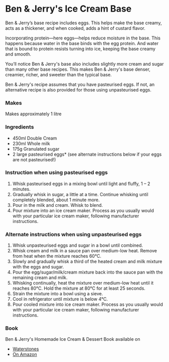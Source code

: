 # Ben & Jerry's Ice Cream Base

Ben & Jerry’s base recipe includes eggs. This helps make the base creamy, acts as a thickener, and when cooked, adds a hint of custard flavor.

Incorporating protein—here eggs—helps reduce moisture in the base. This happens because water in the base binds with the egg protein. And water that is bound to protein resists turning into ice, keeping the base creamy and smooth.

You’ll notice Ben & Jerry's base also includes slightly more cream and sugar than many other base recipes. This makes Ben & Jerry's base denser, creamier, richer, and sweeter than the typical base.

Ben & Jerry's recipe assumes that you have pasteurised eggs. If not, an alternative recipe is also provided for those using unpasteurised eggs.

### Makes
Makes approximately 1 litre

### Ingredients
* 450ml Double Cream
* 230ml Whole milk
* 175g Granulated sugar
* 2 large pasteurised eggs* (see alternate instructions below if your eggs are not pasteurised!)


### Instruction when using pasteurised eggs
1. Whisk pasteurised eggs in a mixing bowl until light and fluffy, 1 – 2 minutes.
2. Gradually whisk in sugar, a little at a time. Continue whisking until completely blended, about 1 minute more.
3. Pour in the milk and cream. Whisk to blend.
4. Pour mixture into an ice cream maker. Process as you usually would with your particular ice cream maker, following manufacturer instructions.


### Alternate instructions when using unpasteurised eggs
1. Whisk unpasteurised eggs and sugar in a bowl until combined.
2. Whisk cream and milk in a sauce pan over medium-low heat. Remove from heat when the mixture reaches 60°C.
3. Slowly and gradually whisk a third of the heated cream and milk mixture with the eggs and sugar.
4. Pour the egg/sugar/milk/cream mixture back into the sauce pan with the remaining cream and milk.
5. Whisking continually, heat the mixture over medium-low heat until it reaches 80°C. Hold the mixture at 80°C for at least 25 seconds.
6. Strain the mixture into a bowl using a sieve.
7. Cool in refrigerator until mixture is below 4°C.
8. Pour cooled mixture into ice cream maker. Process as you usually would with your particular ice cream maker, following manufacturer instructions.


### Book

Ben & Jerry's Homemade Ice Cream & Dessert Book available on
* [Waterstones](https://www.waterstones.com/book/ben-and-jerrys-homemade-ice-cream-and-dessert-book/ben-cohen/jerry-greenfield/9780894803123)
* [On Amazon](https://www.amazon.co.uk/Ben-Jerrys-Ice-Cream-Dessert/dp/0894803123/ref=sr_1_1?crid=1STDK8FCA70BQ&keywords=Ben+and+Jerry%27s+Homemade+Ice+Cream+and+Dessert+Book&qid=1691240776&sprefix=ben+and+jerry%27s+homemade+ice+cream+and+dessert+book%2Caps%2C74&sr=8-1)

